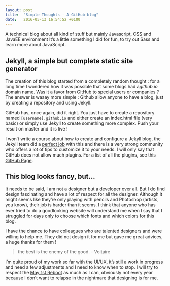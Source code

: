 ```yaml
---
layout: post
title:  "Simple Thoughts - A GitHub blog"
date:   2016-05-13 16:54:52 +0100
---
```

<!-- Links definition -->
[my_github]: https://github.com/carvallegro/carvallegro.github.io "perfect job"
[codrops_transition]: http://tympanus.net/codrops/2013/05/07/a­collection­of­page­transitions/  
[jekyll_official]: ​https://jekyllrb.com/  
[jekyll_plugins]: ​https://help.github.com/articles/adding­jekyll­plugins­to­a­github­pages­site/ "GitHub Page" 
[may_reboot]: ​http://www.may1reboot.com/

A technical blog about all kind of stuff but mainly Javascript, CSS and JavaEE environment
It’s a little something I did for fun, to try out Sass and learn more about JavaScript.

## Jekyll, a simple but complete static site generator

The creation of this blog started from a completely random thought : for a long time I wondered how it was possible that some blogs had a _​github.io_ domain name. Was it a favor from GitHub to special users or companies ? The answer is waaay more simple : Github allow anyone to have a blog, just by creating a repository and using Jekyll.

GitHub has, once again, did it right. You just have to create a repository named ``[username].github.io``​ and either create an index.html file (very basic)
or simply use Jekyll to create something more complex. Push your result on master and it is live !

I won’t write a course about how to create and configure a Jekyll blog, the Jekyll team did a [perfect job](jekyll_official) with this and there is a very strong community who offers a lot of tips to customize it to your needs. I will only say that GitHub does not allow much plugins. For a list of all the plugins, see this [GitHub Page](jekyll_plugins).

## This blog looks fancy, but...

It needs to be said, I am not a designer but a developer over all. But I do find design fascinating and have a lot of respect for all the designer.
Although it might seems like they’re only playing with pencils and Photoshop (artists, you know), their job is harder than it seems.
I think that anyone who has ever tried to do a good­looking website will understand me when I say that I struggled for days only to choose which fonts and which colors for this blog.

I have the chance to have colleagues who are talented designers and were willing to help me. They did not design it for me but gave me great advices, a huge thanks for them !

> the best is the enemy of the good​. - Voltaire

I’m quite proud of my work so far with the UI/UX, it’s still a work in progress and need a few adjustments and I need to know when to stop. I will try to respect the [May 1st Reboot](may_reboot) as much as I can, obviously not every year because I don’t want to relapse in the nightmare that designing is for me.
